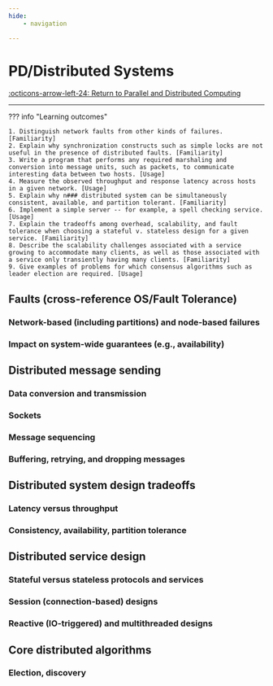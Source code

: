 ```yaml
---
hide:
    - navigation 

---
```

# PD/Distributed Systems

[:octicons-arrow-left-24: Return to Parallel and Distributed Computing](/Knowledge-Notebook/Parallel-Distributed/)

---

??? info "Learning outcomes"

    1. Distinguish network faults from other kinds of failures. [Familiarity]
    2. Explain why synchronization constructs such as simple locks are not useful in the presence of distributed faults. [Familiarity]
    3. Write a program that performs any required marshaling and conversion into message units, such as packets, to communicate interesting data between two hosts. [Usage]
    4. Measure the observed throughput and response latency across hosts in a given network. [Usage]
    5. Explain why n### distributed system can be simultaneously consistent, available, and partition tolerant. [Familiarity]
    6. Implement a simple server -- for example, a spell checking service. [Usage]
    7. Explain the tradeoffs among overhead, scalability, and fault tolerance when choosing a stateful v. stateless design for a given service. [Familiarity]
    8. Describe the scalability challenges associated with a service growing to accommodate many clients, as well as those associated with a service only transiently having many clients. [Familiarity]
    9. Give examples of problems for which consensus algorithms such as leader election are required. [Usage]

## Faults (cross-reference OS/Fault Tolerance)

### Network-based (including partitions) and node-based failures

### Impact on system-wide guarantees (e.g., availability)

## Distributed message sending

### Data conversion and transmission

### Sockets

### Message sequencing

### Buffering, retrying, and dropping messages

## Distributed system design tradeoffs

### Latency versus throughput

### Consistency, availability, partition tolerance

## Distributed service design

### Stateful versus stateless protocols and services

### Session (connection-based) designs

### Reactive (IO-triggered) and multithreaded designs

## Core distributed algorithms

### Election, discovery
